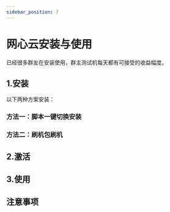 ```yaml
---
sidebar_position: 7
---
```


# 网心云安装与使用

已经很多群友在安装使用，群主测试机每天都有可接受的收益幅度。

## 1.安装

以下两种方案安装：

### 方法一：脚本一键切换安装



### 方法二：刷机包刷机


## 2.激活

## 3.使用

## 注意事项